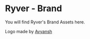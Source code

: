 # Ryver - Brand
You will find Ryver's Brand Assets here.

Logo made by [Avyansh](https://github.com/Avyansh0001)

